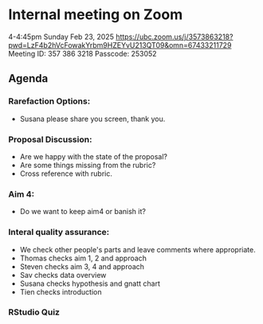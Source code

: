 # Internal meeting on Zoom 
4-4:45pm Sunday Feb 23, 2025
https://ubc.zoom.us/j/3573863218?pwd=LzF4b2hVcFowakYrbm9HZEYvU213QT09&omn=67433211729 
Meeting ID: 357 386 3218
Passcode: 253052
## Agenda
 ### Rarefaction Options: 
 - Susana please share you screen, thank you.
 ### Proposal Discussion:
 - Are we happy with the state of the proposal?
 - Are some things missing from the rubric?
 - Cross reference with rubric.
 ### Aim 4:
 - Do we want to keep aim4 or banish it?
 ### Interal quality assurance:
 - We check other people's parts and leave comments where appropriate.
 - Thomas checks aim 1, 2 and approach
 - Steven checks aim 3, 4 and approach
 - Sav checks data overview
 - Susana checks hypothesis and gnatt chart
 - Tien checks introduction
 ### RStudio Quiz




